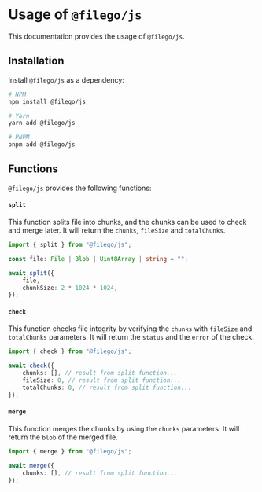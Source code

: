 # Usage of `@filego/js`

This documentation provides the usage of `@filego/js`.

## Installation

Install `@filego/js` as a dependency:

```bash
# NPM
npm install @filego/js

# Yarn
yarn add @filego/js

# PNPM
pnpm add @filego/js
```

## Functions

`@filego/js` provides the following functions:

#### `split`

This function splits file into chunks, 
and the chunks can be used to check and merge later. 
It will return the `chunks`, `fileSize` and `totalChunks`.

```typescript
import { split } from "@filego/js";

const file: File | Blob | Uint8Array | string = "";

await split({
    file,
    chunkSize: 2 * 1024 * 1024,
});
```

#### `check`

This function checks file integrity by verifying 
the `chunks` with `fileSize` and `totalChunks` parameters. 
It will return the `status` and the `error` of the check.

```typescript
import { check } from "@filego/js";

await check({
    chunks: [], // result from split function...
    fileSize: 0, // result from split function...
    totalChunks: 0, // result from split function...
});
```

#### `merge`
 
This function merges the chunks by using the `chunks` parameters. 
It will return the `blob` of the merged file.

```typescript
import { merge } from "@filego/js";

await merge({
    chunks: [], // result from split function...
});
```